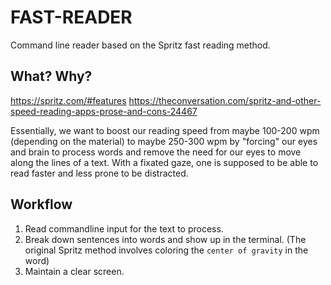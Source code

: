# FAST-READER
Command line reader based on the Spritz fast reading method.

## What? Why?
https://spritz.com/#features 
https://theconversation.com/spritz-and-other-speed-reading-apps-prose-and-cons-24467 

Essentially, we want to boost our reading speed from maybe 100-200 wpm (depending on the material) to maybe 250-300 wpm by "forcing" our eyes and brain to process words and remove the need for our eyes to move along the lines of a text. With a fixated gaze, one is supposed to be able to read faster and less prone to be distracted.

## Workflow
1. Read commandline input for the text to process.
2. Break down sentences into words and show up in the terminal. (The original Spritz method involves coloring the `center of gravity` in the word)
3. Maintain a clear screen.